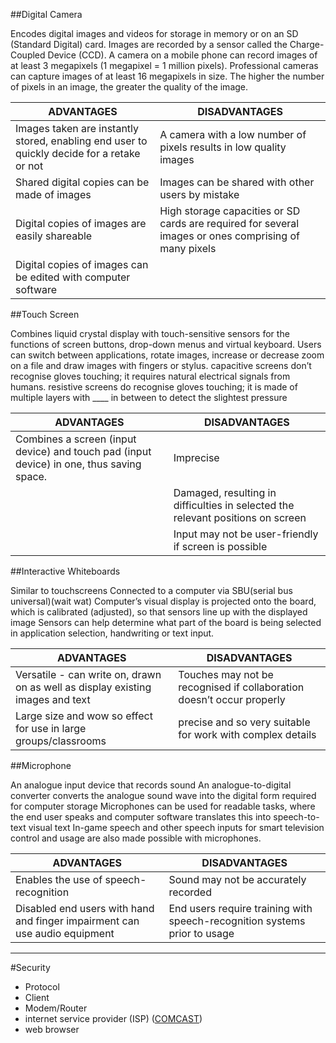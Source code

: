 ##Digital Camera

Encodes digital images and videos for storage in memory or on an SD (Standard Digital) card.
Images are recorded by a sensor called the Charge-Coupled Device (CCD).
A camera on a mobile phone can record images of at least 3 megapixels (1 megapixel = 1 million pixels). Professional cameras can capture images of at least 16 megapixels in size.
The higher the number of pixels in an image, the greater the quality of the image.

| ADVANTAGES                                                                                 | DISADVANTAGES                                                                                         |
|--------------------------------------------------------------------------------------------|-------------------------------------------------------------------------------------------------------|
| Images taken are instantly stored, enabling end user to quickly decide for a retake or not | A camera with a low number of pixels results in low quality images                                    |
| Shared digital copies can be made of images                                                | Images can be shared with other users by mistake                                                      |
| Digital copies of images are easily shareable                                              | High storage capacities or SD cards are required for several images or ones comprising of many pixels |
| Digital copies of images can be edited with computer software                              |                                                                                                       |

##Touch Screen

Combines liquid crystal display with touch-sensitive sensors for the functions of screen buttons, drop-down menus and virtual keyboard.
Users can switch between applications, rotate images, increase or decrease zoom on a file and draw images with fingers or stylus.
capacitive screens don’t recognise gloves touching; it requires natural electrical signals from humans.
resistive screens do recognise gloves touching; it is made of multiple layers with ____ in between to detect the slightest pressure

| ADVANTAGES                                                                               | DISADVANTAGES                                                                   |
|------------------------------------------------------------------------------------------|---------------------------------------------------------------------------------|
| Combines a screen (input device) and touch pad (input device) in one, thus saving space. | Imprecise                                                                       |
|                                                                                          | Damaged, resulting in difficulties in selected the relevant positions on screen |
|                                                                                          | Input may not be user-friendly if screen is possible                            |

##Interactive Whiteboards

Similar to touchscreens
Connected to a computer via SBU(serial bus universal)(wait wat)
Computer’s visual display is projected onto the board, which is calibrated (adjusted), so that sensors line up with the displayed image
Sensors can help determine what part of the board is being selected in application selection, handwriting or text input.

| ADVANTAGES                                                                     | DISADVANTAGES                                                         |
|--------------------------------------------------------------------------------|-----------------------------------------------------------------------|
| Versatile - can write on, drawn on as well as display existing images and text | Touches may not be recognised if collaboration doesn’t occur properly |
| Large size and wow so effect for use in large groups/classrooms                | precise and so very suitable for work with complex details            |

##Microphone

An analogue input device that records sound
An analogue-to-digital converter converts the analogue sound wave into the digital form required for computer storage
Microphones can be used for readable tasks, where the end user speaks and computer software translates this into speech-to-text visual text
In-game speech and other speech inputs for smart television control and usage are also made possible with microphones.

| ADVANTAGES                                                                 | DISADVANTAGES                                                             |
|----------------------------------------------------------------------------|---------------------------------------------------------------------------|
| Enables the use of speech-recognition                                      | Sound may not be accurately recorded                                      |
| Disabled end users with hand and finger impairment can use audio equipment | End users require training with speech-recognition systems prior to usage |

---

#Security

* Protocol
* Client
* Modem/Router
* internet service provider (ISP) ([COMCAST](http://i.imgur.com/gVbbNsO.jpg))
* web browser

